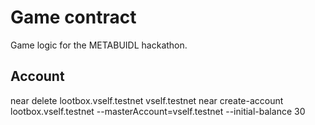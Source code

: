 # Game contract

Game logic for the METABUIDL hackathon.

## Account

near delete lootbox.vself.testnet vself.testnet
near create-account lootbox.vself.testnet --masterAccount=vself.testnet --initial-balance 30
